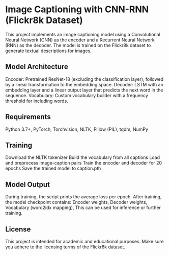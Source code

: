 # Image Captioning with CNN-RNN (Flickr8k Dataset)

This project implements an image captioning model using a Convolutional Neural Network (CNN) as the encoder and a Recurrent Neural Network (RNN) as the decoder. The model is trained on the Flickr8k dataset to generate textual descriptions for images.

## Model Architecture

Encoder: Pretrained ResNet-18 (excluding the classification layer), followed by a linear transformation to the embedding space.
Decoder: LSTM with an embedding layer and a linear output layer that predicts the next word in the sequence.
Vocabulary: Custom vocabulary builder with a frequency threshold for including words.

## Requirements

Python 3.7+,
PyTorch,
Torchvision,
NLTK,
Pillow (PIL),
tqdm,
NumPy

## Training

Download the NLTK tokenizer
Build the vocabulary from all captions
Load and preprocess image-caption pairs
Train the encoder and decoder for 20 epochs
Save the trained model to caption.pth

## Model Output

During training, the script prints the average loss per epoch. After training, the model checkpoint contains:
Encoder weights,
Decoder weights,
Vocabulary (word2idx mapping),
This can be used for inference or further training.

## License

This project is intended for academic and educational purposes. Make sure you adhere to the licensing terms of the Flickr8k dataset.


